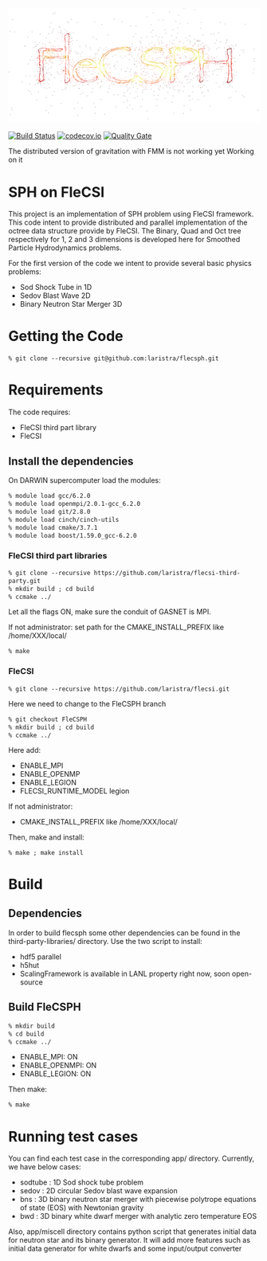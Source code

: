![logo](doc/flecsph_logo_bg.png)

[![Build Status](https://travis-ci.org/laristra/flecsph.svg?branch=master)](https://travis-ci.org/laristra/flecsph)
[![codecov.io](https://codecov.io/github/laristra/flecsph/coverage.svg?branch=master)](https://codecov.io/github/laristra/flecsph?branch=master)
[![Quality Gate](https://sonarqube.com/api/badges/gate?key=flecsph%3A%2Fmaster)](https://sonarqube.com/dashboard?id=flecsph%3A%2Fmaster)


<aside class="warning">
The distributed version of gravitation with FMM is not working yet
Working on it
</aside>

# SPH on FleCSI 

This project is an implementation of SPH problem using FleCSI framework.
This code intent to provide distributed and parallel implementation of the octree data structure provide by FleCSI. 
The Binary, Quad and Oct tree respectively for 1, 2 and 3 dimensions is developed here for Smoothed Particle Hydrodynamics problems.

For the first version of the code we intent to provide several basic physics problems: 

- Sod Shock Tube in 1D
- Sedov Blast Wave 2D
- Binary Neutron Star Merger 3D  

# Getting the Code 

    % git clone --recursive git@github.com:laristra/flecsph.git

# Requirements

The code requires:

- FleCSI third part library 
- FleCSI 

## Install the dependencies 

On DARWIN supercomputer load the modules: 

    % module load gcc/6.2.0
    % module load openmpi/2.0.1-gcc_6.2.0
    % module load git/2.8.0
    % module load cinch/cinch-utils
    % module load cmake/3.7.1
    % module load boost/1.59.0_gcc-6.2.0

### FleCSI third part libraries

    % git clone --recursive https://github.com/laristra/flecsi-third-party.git
    % mkdir build ; cd build
    % ccmake ../

Let all the flags ON, make sure the conduit of GASNET is MPI. 

If not administrator: set path for the CMAKE_INSTALL_PREFIX like /home/XXX/local/

    % make 

### FleCSI 

    % git clone --recursive https://github.com/laristra/flecsi.git

Here we need to change to the FleCSPH branch 

    % git checkout FleCSPH 
    % mkdir build ; cd build 
    % ccmake ../

Here add:
- ENABLE_MPI 
- ENABLE_OPENMP 
- ENABLE_LEGION
- FLECSI_RUNTIME_MODEL legion

If not administrator:  
- CMAKE_INSTALL_PREFIX like /home/XXX/local/

Then, make and install: 

    % make ; make install 

# Build 

## Dependencies

In order to build flecsph some other dependencies can be found in the third-party-libraries/ directory. 
Use the two script to install:
- hdf5 parallel
- h5hut
- ScalingFramework is available in LANL property right now, soon open-source

## Build FleCSPH

    % mkdir build
    % cd build 
    % ccmake ../ 

- ENABLE_MPI: ON
- ENABLE_OPENMPI: ON
- ENABLE_LEGION: ON

Then make:

    % make
    
 # Running test cases 
 
 You can find each test case in the corresponding app/ directory. Currently, we have below cases:
 
 - sodtube : 1D Sod shock tube problem
 - sedov : 2D circular Sedov blast wave expansion
 - bns : 3D binary neutron star merger with piecewise polytrope equations of state (EOS) with Newtonian gravity
 - bwd : 3D binary white dwarf merger with analytic zero temperature EOS
 
 Also, app/miscell directory contains python script that generates initial data for neutron star and its binary generator. It will add more features such as initial data generator for white dwarfs and some input/output converter
 
